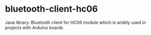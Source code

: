 # bluetooth-client-hc06
Java library: Bluetooth client for HC06 module which is widely used in projects with Arduino boards
